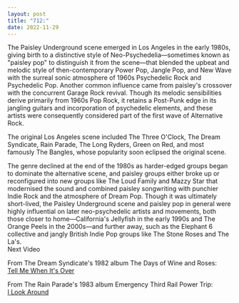 ```yaml
---
layout: post
title: "712:"
date: 2022-11-29
---
```


The Paisley Underground scene emerged in Los Angeles in the early 1980s, giving birth to a distinctive style of Neo-Psychedelia—sometimes known as "paisley pop" to distinguish it from the scene—that blended the upbeat and melodic style of then-contemporary Power Pop, Jangle Pop, and New Wave with the surreal sonic atmosphere of 1960s Psychedelic Rock and Psychedelic Pop. Another common influence came from paisley's crossover with the concurrent Garage Rock revival. Though its melodic sensibilities derive primarily from 1960s Pop Rock, it retains a Post-Punk edge in its jangling guitars and incorporation of psychedelic elements, and these artists were consequently considered part of the first wave of Alternative Rock.

The original Los Angeles scene included The Three O'Clock, The Dream Syndicate, Rain Parade, The Long Ryders, Green on Red, and most famously The Bangles, whose popularity soon eclipsed the original scene.

The genre declined at the end of the 1980s as harder-edged groups began to dominate the alternative scene, and paisley groups either broke up or reconfigured into new groups like The Loud Family and Mazzy Star that modernised the sound and combined paisley songwriting with punchier Indie Rock and the atmosphere of Dream Pop. Though it was ultimately short-lived, the Paisley Underground scene and paisley pop in general were highly influential on later neo-psychedelic artists and movements, both those closer to home—California's Jellyfish in the early 1990s and The Orange Peels in the 2000s—and further away, such as the Elephant 6 collective and jangly British Indie Pop groups like The Stone Roses and The La's.  
Next Video

From The Dream Syndicate's 1982 album The Days of Wine and Roses:  
[Tell Me When It's Over](https://youtu.be/1dBtby1FaM0)

From The Rain Parade's 1983 album Emergency Third Rail Power Trip:  
[I Look Around](https://youtu.be/XcB5I3mNHyg)
